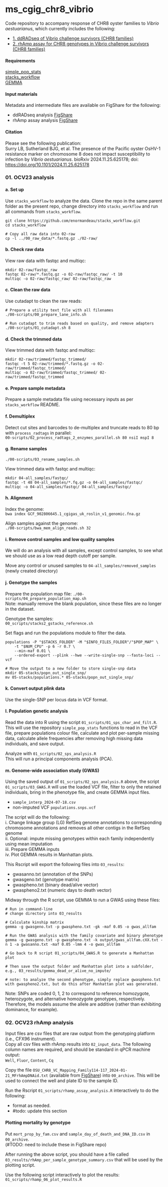 # ms_cgig_chr8_vibrio
Code repository to accompany response of CHR8 oyster families to _Vibrio aestuarianus_, which currently includes the following:     
- [1. ddRADseq of Vibrio challenge survivors (CHR8 families)](#01-ocv23-analysis)      
- [2. rhAmp assay for CHR8 genotypes in Vibrio challenge survivors (CHR8 families)](#02-OCV23-rhAmp-analysis)     

#### Requirements ####
[simple_pop_stats](https://github.com/bensutherland/simple_pop_stats)    
[stacks_workflow](https://github.com/enormandeau/stacks_workflow)       
[GEMMA](https://github.com/genetics-statistics/GEMMA/tree/master)         

#### Input materials ####
Metadata and intermediate files are available on FigShare for the following:    
- ddRADseq analysis [FigShare](https://doi.org/10.6084/m9.figshare.26524321.v1)        
- rhAmp assay analysis [FigShare](https://doi.org/10.6084/m9.figshare.26515438.v1)     

#### Citation ####
Please see the following publication:     
Surry LB, Sutherland BJG, et al. The presence of the Pacific oyster OsHV-1 resistance marker on chromosome 8 does not impact susceptibility to infection by *Vibrio aestuarianus*. bioRxiv 2024.11.25.625178; doi: https://doi.org/10.1101/2024.11.25.625178      


### 01. OCV23 analysis ###
#### a. Set up ####
Use `stacks_workflow` to analyze the data. Clone the repo in the same parent folder as the present repo, change directory into `stacks_workflow` and run all commands from `stacks_workflow`.       

```
git clone https://github.com/enormandeau/stacks_workflow.git
cd stacks_workflow

# Copy all raw data into 02-raw
cp -l ../00_raw_data/*.fastq.gz ./02-raw/
```

#### b. Check raw data ####
View raw data with fastqc and multiqc:      
```
mkdir 02-raw/fastqc_raw    
fastqc 02-raw/*.fastq.gz -o 02-raw/fastqc_raw/ -t 10   
multiqc -o 02-raw/fastqc_raw/ 02-raw/fastqc_raw   
```

#### c. Clean the raw data ####
Use cutadapt to clean the raw reads:     
```
# Prepare a utility text file with all filenames
./00-scripts/00_prepare_lane_info.sh

# Run cutadapt to trim reads based on quality, and remove adapters
./00-scripts/01_cutadapt.sh 8 
```

#### d. Check the trimmed data ####
View trimmed data with fastqc and multiqc:     
```
mkdir 02-raw/trimmed/fastqc_trimmed/    
fastqc -t 5 02-raw/trimmed/*.fastq.gz -o 02-raw/trimmed/fastqc_trimmed/
multiqc -o 02-raw/trimmed/fastqc_trimmed/ 02-raw/trimmed/fastqc_trimmed       
```

#### e. Prepare sample metadata ####
Prepare a sample metadata file using necessary inputs as per `stacks_workflow` README.       


#### f. Demultiplex ####
Detect cut sites and barcodes to de-multiplex and truncate reads to 80 bp with `process_radtags` in parallel:     
`00-scripts/02_process_radtags_2_enzymes_parallel.sh 80 nsiI mspI 8`    


#### g. Rename samples ####
`./00-scripts/03_rename_samples.sh`      


View trimmed data with fastqc and multiqc:     
```
mkdir 04-all_samples/fastqc/    
fastqc -t 48 04-all_samples/*.fq.gz -o 04-all_samples/fastqc/
multiqc -o 04-all_samples/fastqc/ 04-all_samples/fastqc/       
```

#### h. Alignment ####
Index the genome:      
`bwa index GCF_902806645.1_cgigas_uk_roslin_v1_genomic.fna.gz`               

Align samples against the genome:     
`./00-scripts/bwa_mem_align_reads.sh 32`      


#### i. Remove control samples and low quality samples ####
We will do an analysis with all samples, except control samples, to see what we should use as a low read depth cutoff per sample.    

Move any control or unused samples to `04-all_samples/removed_samples` (newly created directory)

#### j. Genotype the samples ####
Prepare the population map file:
`./00-scripts/04_prepare_population_map.sh`    
Note: manually remove the blank population, since these files are no longer in the dataset.    

Genotype the samples:     
`00_scripts/stacks2_gstacks_reference.sh`     

Set flags and run the populations module to filter the data.     

```
populations -P "$STACKS_FOLDER" -M "$INFO_FILES_FOLDER"/"$POP_MAP" \
    -t "$NUM_CPU" -p 6 -r 0.7 \
    --min-maf 0.01 \
    --ordered-export --plink --hwe --write-single-snp --fasta-loci --vcf

# Move the output to a new folder to store single-snp data
mkdir 05-stacks/popn_out_single_snp/
mv 05-stacks/populations.* 05-stacks/popn_out_single_snp/ 
```

#### k. Convert output plink data ####
Use the single-SNP per locus data in VCF format.      

#### l. Population genetic analysis ####
Read the data into R using the script `01_scripts/01_sps_char_and_filt.R`.     
This will use the repository `simple_pop_stats` functions to read in the VCF file, prepare populations colour file, calculate and plot per-sample missing data, calculate allele frequencies after removing high missing data individuals, and save output.      


Analyze with `01_scripts/02_sps_analysis.R`     
This will run a principal components analysis (PCA).     


#### m. Genome-wide association study (GWAS) ####
Using the saved output of `01_scripts/02_sps_analysis.R` above, the script `01_scripts/03_GWAS.R` will use the loaded VCF file, filter to only the retained individuals, bring in the phenotype file, and create GEMMA input files.     
- `sample_interp_2024-07-18.csv`   
- non-imputed VCF `populations.snps.vcf`   

The script will do the following:   
i. Change linkage group (LG) RefSeq genome annotations to corresponding chromosome annotations and removes all other contigs in the RefSeq genome    
ii. Optional: impute missing genotypes within each family independently using mean imputation    
iii. Prepare GEMMA inputs      
iv. Plot GEMMA results in Manhattan plots.    

This Rscript will export the following files into `03_results`:    
- gwasanno.txt (annotation of the SNPs)
- gwasgeno.txt (genotype matrix)
- gwaspheno.txt (binary dead/alive vector)
- gwaspheno2.txt (numeric days to death vector)

Midway through the R script, use GEMMA to run a GWAS using these files:     
```
# Run in command-line
# change directory into 03_results

# Calculate kinship matrix
gemma -g gwasgeno.txt -p gwaspheno.txt -gk -maf 0.05 -o gwas_allfam

# Run the GWAS analysis with the family covariate and binary phenotype
gemma -g gwasgeno.txt -p gwaspheno.txt -k output/gwas_allfam.cXX.txt -n 1 -a gwasanno.txt -maf 0.05 -lmm 4 -o gwas_allfam

# Go back to R script 01_scripts/04_GWAS.R to generate a Manhattan plot

# Then save the output folder and Manhattan plot into a subfolder, e.g., 03_results/gemma_dead_or_alive_no_impute/ 

# note: to analyze the second phenotype, simply replace gwaspheno.txt with gwaspheno2.txt, but do this after Manhattan plot was generated.    
```

Note: SNPs are coded 0, 1, 2 to correspond to reference homozygote, heterozygote, and alternative homozygote genotypes, respectively. Therefore, the models assume the allele are additive (rather than exhibiting dominance, for example). 


### 02. OCV23 rhAmp analysis ###
Input files are csv files that are raw output from the genotyping platform (i.e., CFX96 instrument).     
Copy all csv files with rhAmp results into `02_input_data`. The following column names are required, and should be standard in qPCR machine output:    
`Well`, `Fluor`, `Content`, `Cq`    

Copy the file `OSU_CHR8_VC_Mapping_Family114-117_2024-01-21_MFrhAmpDNAid.txt` (available from [FigShare](https://doi.org/10.6084/m9.figshare.26515438.v1)) into `00_archive`. This will be used to connect the well and plate ID to the sample ID.    

Run the Rscript `01_scripts/rhamp_assay_analysis.R` interactively to do the following:    
- format as needed.    
- #todo: update this section

#### Plotting mortality by genotype ####
Put `mort_prop_by_fam.csv` and `sample_day_of_death_and_DNA_ID.csv` in `00_archive`.     
(#TODO: need to include these in FigShare repo)

After running the above script, you should have a file called `03_results/rhAmp_per_sample_genotype_summary.csv` that will be used by the plotting script.     

Use the following script interactively to plot the results:     
`01_scripts/rhamp_06_plot_results.R`     

